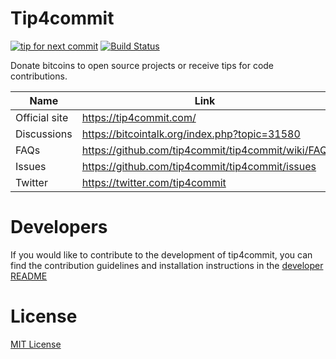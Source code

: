 Tip4commit
==========

[![tip for next commit](https://tip4commit.com/projects/307.svg)](https://tip4commit.com/projects/307)
[![Build Status](https://travis-ci.org/tip4commit/tip4commit.svg?branch=master)](https://travis-ci.org/tip4commit/tip4commit)

Donate bitcoins to open source projects or receive tips for code contributions.

Name | Link
----|----|
Official site | https://tip4commit.com/
Discussions | https://bitcointalk.org/index.php?topic=31580
FAQs | https://github.com/tip4commit/tip4commit/wiki/FAQ
Issues | https://github.com/tip4commit/tip4commit/issues
Twitter | https://twitter.com/tip4commit

Developers
==========

If you would like to contribute to the development of tip4commit, you can find the contribution guidelines and installation instructions in the [developer README](https://github.com/tip4commit/tip4commit/wiki/Developer-README)


License
=======

[MIT License](https://github.com/tip4commit/tip4commit/blob/master/LICENSE)
